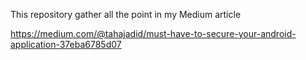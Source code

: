 This repository gather all the point in my Medium article

https://medium.com/@tahajadid/must-have-to-secure-your-android-application-37eba6785d07

